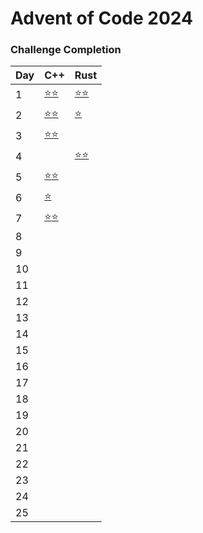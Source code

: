 **Advent of Code 2024**
=====================================

### Challenge Completion

| Day | C++ | Rust |
| --- | --- | --- |
| 1   | [⭐](aoc24/cpp/01_historian_hysteria/HistorianHysteriaPart1.cpp)[⭐](aoc24/cpp/01_historian_hysteria/HistorianHysteriaPart2.cpp)  | [⭐](aoc24/rust/src/day01_historian_hysteria.rs#L21)[⭐](aoc24/rust/src/day01_historian_hysteria.rs#L29) |
| 2   | [⭐](aoc24/cpp/02_red_nosed_reports/RedNosedReportsPart1.cpp)[⭐](aoc24/cpp/02_red_nosed_reports/RedNosedReportsPart2.cpp)  | [⭐](aoc24/rust/src/day02_red_nosed_reports.rs#L80) |
| 3   | [⭐](aoc24/cpp/03_mull_it_over/MullItOverPart1.cpp)[⭐](aoc24/cpp/03_mull_it_over/MullItOverPart2.cpp)  |  |
| 4   |   | [⭐](aoc24/rust/src/day04_ceres_search.rs#L2)[⭐](aoc24/rust/src/day04_ceres_search.rs#L42) |
| 5   |  [⭐](aoc24/cpp/05_print_queue/PrintQueue.cpp#L51)[⭐](aoc24/cpp/05_print_queue/PrintQueue.cpp#L75)   |     |
| 6   |  [⭐](aoc24/cpp/06_guard_gallivant/GuardGallivant.cpp#L130)   |     |
| 7   |  [⭐](aoc24/cpp/07_bridge_repair/BridgeRepair.cpp#L7)[⭐](aoc24/cpp/07_bridge_repair/BridgeRepair.cpp#L45)   |     |
| 8   |     |     |
| 9   |     |     |
| 10  |     |     |
| 11  |     |     |
| 12  |     |     |
| 13  |     |     |
| 14  |     |     |
| 15  |     |     |
| 16  |     |     |
| 17  |     |     |
| 18  |     |     |
| 19  |     |     |
| 20  |     |     |
| 21  |     |     |
| 22  |     |     |
| 23  |     |     |
| 24  |     |     |
| 25  |     |     |

